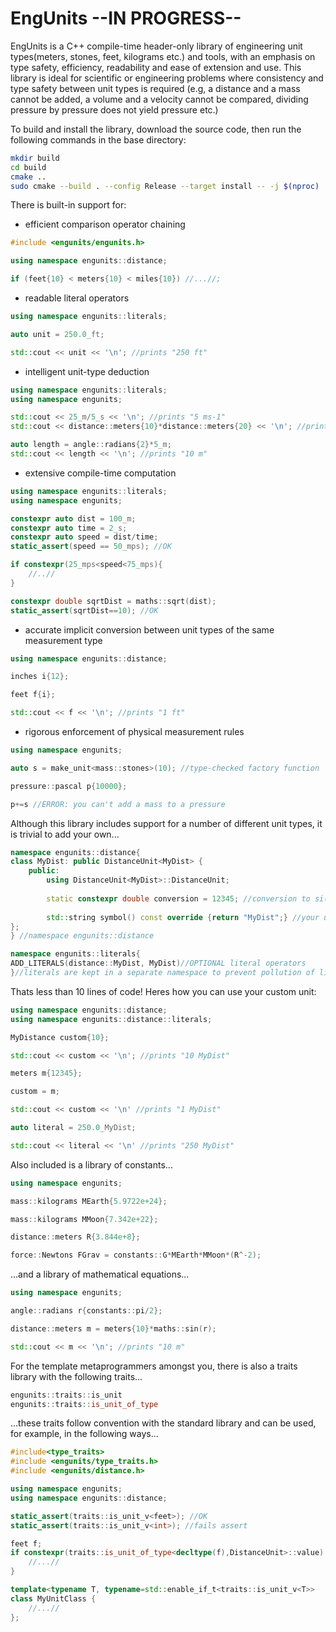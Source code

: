 # EngUnits --IN PROGRESS--
EngUnits is a C++ compile-time header-only library of engineering unit types(meters, stones, feet, kilograms etc.) and tools, with an emphasis on type safety, efficiency, readability and ease of extension and use. This library is ideal for scientific or engineering problems where consistency and type safety between unit types is required (e.g, a distance and a mass cannot be added, a volume and a velocity cannot be compared, dividing pressure by pressure does not yield pressure etc.)

To build and install the library, download the source code, then run the following commands in the base directory:
```bash
mkdir build
cd build 
cmake ..
sudo cmake --build . --config Release --target install -- -j $(nproc)
```

There is built-in support for:
- efficient comparison operator chaining
```c++
#include <engunits/engunits.h>

using namespace engunits::distance;

if (feet{10} < meters{10} < miles{10}) //...//;
```
- readable literal operators
```c++
using namespace engunits::literals;

auto unit = 250.0_ft;

std::cout << unit << '\n'; //prints "250 ft"
```
- intelligent unit-type deduction 
```c++
using namespace engunits::literals;
using namespace engunits;

std::cout << 25_m/5_s << '\n'; //prints "5 ms-1"
std::cout << distance::meters{10}*distance::meters{20} << '\n'; //print "200 m2"

auto length = angle::radians{2}*5_m;
std::cout << length << '\n'; //prints "10 m"

```

- extensive compile-time computation
```c++
using namespace engunits::literals;
using namespace engunits;

constexpr auto dist = 100_m;
constexpr auto time = 2_s;
constexpr auto speed = dist/time;
static_assert(speed == 50_mps); //OK

if constexpr(25_mps<speed<75_mps){
    //..//
}

constexpr double sqrtDist = maths::sqrt(dist);
static_assert(sqrtDist==10); //OK 
```
- accurate implicit conversion between unit types of the same measurement type
```c++
using namespace engunits::distance;

inches i{12};

feet f{i};

std::cout << f << '\n'; //prints "1 ft"
```

- rigorous enforcement of physical measurement rules
```c++
using namespace engunits;

auto s = make_unit<mass::stones>(10); //type-checked factory function

pressure::pascal p{10000};

p+=s //ERROR: you can't add a mass to a pressure
```

Although this library includes support for a number of different unit types, it is trivial to add your own...
```c++
namespace engunits::distance{
class MyDist: public DistanceUnit<MyDist> {
    public:
        using DistanceUnit<MyDist>::DistanceUnit;
        
        static constexpr double conversion = 12345; //conversion to si(how many meters make up this unit)
        
        std::string symbol() const override {return "MyDist";} //your unit symbol
};
} //namespace engunits::distance

namespace engunits::literals{
ADD_LITERALS(distance::MyDist, MyDist)//OPTIONAL literal operators
}//literals are kept in a separate namespace to prevent pollution of literals

``` 

Thats less than 10 lines of code! Heres how you can use your custom unit:
```c++
using namespace engunits::distance;
using namespace engunits::distance::literals;

MyDistance custom{10};

std::cout << custom << '\n'; //prints "10 MyDist"

meters m{12345};

custom = m;

std::cout << custom << '\n' //prints "1 MyDist"

auto literal = 250.0_MyDist;

std::cout << literal << '\n' //prints "250 MyDist"

```


Also included is a library of constants...
```c++
using namespace engunits;

mass::kilograms MEarth{5.9722e+24};

mass::kilograms MMoon{7.342e+22};

distance::meters R{3.844e+8};

force::Newtons FGrav = constants::G*MEarth*MMoon*(R^-2);
```

...and a library of mathematical equations...
```c++
using namespace engunits;

angle::radians r{constants::pi/2};

distance::meters m = meters{10}*maths::sin(r);

std::cout << m << '\n'; //prints "10 m"
```

For the template metaprogrammers amongst you, there is also a traits library with the following traits...
```c++
engunits::traits::is_unit
engunits::traits::is_unit_of_type
```
...these traits follow convention with the standard library and can be used, for example, in the following ways...
```c++
#include<type_traits>
#include <engunits/type_traits.h>
#include <engunits/distance.h>

using namespace engunits;
using namespace engunits::distance;

static_assert(traits::is_unit_v<feet>); //OK
static_assert(traits::is_unit_v<int>); //fails assert

feet f;
if constexpr(traits::is_unit_of_type<decltype(f),DistanceUnit>::value) {
    //...//
}

template<typename T, typename=std::enable_if_t<traits::is_unit_v<T>>
class MyUnitClass {
    //...//
};
```
